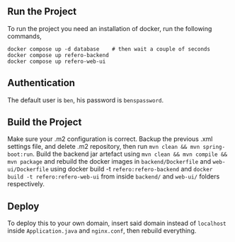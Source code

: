 ## Run the Project

To run the project you need an installation of docker, run the following commands, 

```
docker compose up -d database    # then wait a couple of seconds
docker compose up refero-backend
docker compose up refero-web-ui
```

## Authentication

The default user is `ben`, his password is `benspassword`. 

## Build the Project

Make sure your .m2 configuration is correct. Backup the previous .xml settings file, and delete
.m2 repository, then run `mvn clean && mvn spring-boot:run`. Build the backend jar artefact using 
`mvn clean && mvn compile && mvn package` and rebuild the docker images in `backend/Dockerfile`
and `web-ui/Dockerfile` using docker build -t `refero:refero-backend` and 
`docker build -t refero:refero-web-ui` from inside `backend/` and `web-ui/` folders respectively. 


## Deploy

To deploy this to your own domain, insert said domain instead of `localhost` inside `Application.java` and `nginx.conf`, then
rebuild everything.

